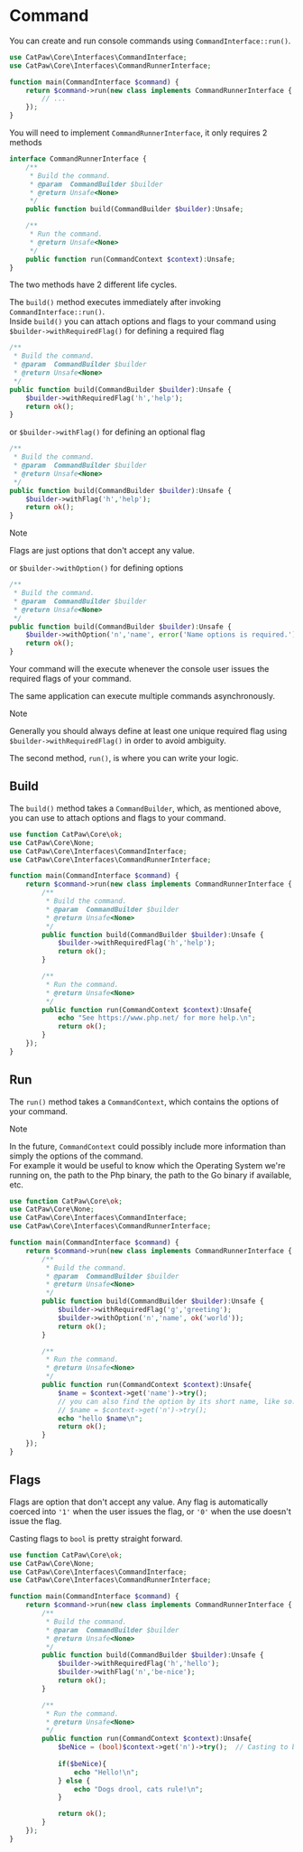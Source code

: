 # Command

You can create and run console commands using `CommandInterface::run()`.



```php
use CatPaw\Core\Interfaces\CommandInterface;
use CatPaw\Core\Interfaces\CommandRunnerInterface;

function main(CommandInterface $command) {
    return $command->run(new class implements CommandRunnerInterface {
        // ...
    });
}
```

You will need to implement `CommandRunnerInterface`, it only requires 2 methods

```php
interface CommandRunnerInterface {
    /**
     * Build the command.
     * @param  CommandBuilder $builder
     * @return Unsafe<None>
     */
    public function build(CommandBuilder $builder):Unsafe;

    /**
     * Run the command.
     * @return Unsafe<None>
     */
    public function run(CommandContext $context):Unsafe;
}
```

The two methods have 2 different life cycles.

The `build()` method executes immediately after invoking `CommandInterface::run()`.\
Inside `build()` you can attach options and flags to your command using `$builder->withRequiredFlag()` for defining a required flag
```php
/**
 * Build the command.
 * @param  CommandBuilder $builder
 * @return Unsafe<None>
 */
public function build(CommandBuilder $builder):Unsafe {
    $builder->withRequiredFlag('h','help');
    return ok();
}
```
or `$builder->withFlag()` for defining an optional flag

```php
/**
 * Build the command.
 * @param  CommandBuilder $builder
 * @return Unsafe<None>
 */
public function build(CommandBuilder $builder):Unsafe {
    $builder->withFlag('h','help');
    return ok();
}
```

> [!NOTE]
> Flags are just options that don't accept any value.

or `$builder->withOption()` for defining options

```php
/**
 * Build the command.
 * @param  CommandBuilder $builder
 * @return Unsafe<None>
 */
public function build(CommandBuilder $builder):Unsafe {
    $builder->withOption('n','name', error('Name options is required.'));
    return ok();
}
```
Your command will the execute whenever the console user issues the required flags of your command.

The same application can execute multiple commands asynchronously.

> [!NOTE]
> Generally you should always define at least one unique required flag using `$builder->withRequiredFlag()` in order to avoid ambiguity.

The second method, `run()`, is where you can write your logic.

## Build

The `build()` method takes a `CommandBuilder`, which, as mentioned above, you can use to attach options and flags to your command.

```php
use function CatPaw\Core\ok;
use CatPaw\Core\None;
use CatPaw\Core\Interfaces\CommandInterface;
use CatPaw\Core\Interfaces\CommandRunnerInterface;

function main(CommandInterface $command) {
    return $command->run(new class implements CommandRunnerInterface {
        /**
         * Build the command.
         * @param  CommandBuilder $builder
         * @return Unsafe<None>
         */
        public function build(CommandBuilder $builder):Unsafe {
            $builder->withRequiredFlag('h','help');
            return ok();
        }

        /**
         * Run the command.
         * @return Unsafe<None>
         */
        public function run(CommandContext $context):Unsafe{
            echo "See https://www.php.net/ for more help.\n";
            return ok();
        }
    });
}
```

## Run

The `run()` method takes a `CommandContext`, which contains the options of your command.

> [!NOTE]
> In the future, `CommandContext` could possibly include more information than simply the options of the command.\
> For example it would be useful to know which the Operating System we're running on, the path to the Php binary, the path to the Go binary if available, etc.

```php
use function CatPaw\Core\ok;
use CatPaw\Core\None;
use CatPaw\Core\Interfaces\CommandInterface;
use CatPaw\Core\Interfaces\CommandRunnerInterface;

function main(CommandInterface $command) {
    return $command->run(new class implements CommandRunnerInterface {
        /**
         * Build the command.
         * @param  CommandBuilder $builder
         * @return Unsafe<None>
         */
        public function build(CommandBuilder $builder):Unsafe {
            $builder->withRequiredFlag('g','greeting');
            $builder->withOption('n','name', ok('world'));
            return ok();
        }

        /**
         * Run the command.
         * @return Unsafe<None>
         */
        public function run(CommandContext $context):Unsafe{
            $name = $context->get('name')->try();
            // you can also find the option by its short name, like so:
            // $name = $context->get('n')->try();
            echo "hello $name\n";
            return ok();
        }
    });
}
```

## Flags

Flags are option that don't accept any value.
Any flag is automatically coerced into `'1'` when the user issues the flag, or `'0'` when the use doesn't issue the flag.

Casting flags to `bool` is pretty straight forward.

```php
use function CatPaw\Core\ok;
use CatPaw\Core\None;
use CatPaw\Core\Interfaces\CommandInterface;
use CatPaw\Core\Interfaces\CommandRunnerInterface;

function main(CommandInterface $command) {
    return $command->run(new class implements CommandRunnerInterface {
        /**
         * Build the command.
         * @param  CommandBuilder $builder
         * @return Unsafe<None>
         */
        public function build(CommandBuilder $builder):Unsafe {
            $builder->withRequiredFlag('h','hello');
            $builder->withFlag('n','be-nice');
            return ok();
        }

        /**
         * Run the command.
         * @return Unsafe<None>
         */
        public function run(CommandContext $context):Unsafe{
            $beNice = (bool)$context->get('n')->try();  // Casting to bool here.
            
            if($beNice){
                echo "Hello!\n";
            } else {
                echo "Dogs drool, cats rule!\n";
            }

            return ok();
        }
    });
}
```